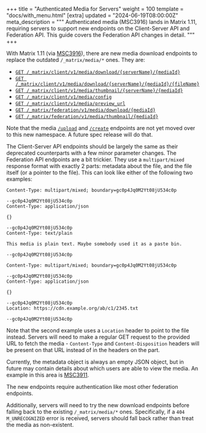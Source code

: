 +++
title = "Authenticated Media for Servers"
weight = 100
template = "docs/with_menu.html"
[extra]
updated = "2024-06-19T08:00:00Z"
meta_description = """
Authenticated media (MSC3916) lands in Matrix 1.11, requiring servers to support
new endpoints on the Client-Server API and Federation API. This guide covers the
Federation API changes in detail.
"""
+++

With Matrix 1.11 (via [MSC3916]), there are new media download endpoints to replace the outdated
`/_matrix/media/*` ones. They are:

* [`GET /_matrix/client/v1/media/download/{serverName}/{mediaId}`]
* [`GET /_matrix/client/v1/media/download/{serverName}/{mediaId}/{fileName}`]
* [`GET /_matrix/client/v1/media/thumbnail/{serverName}/{mediaId}`]
* [`GET /_matrix/client/v1/media/config`]
* [`GET /_matrix/client/v1/media/preview_url`]
* [`GET /_matrix/federation/v1/media/download/{mediaId}`]
* [`GET /_matrix/federation/v1/media/thumbnail/{mediaId}`]

Note that the media [`/upload`] and [`/create`] endpoints are not yet moved over
to this new namespace. A future spec release will do that.

The Client-Server API endpoints should be largely the same as their deprecated
counterparts with a few minor parameter changes. The Federation API endpoints are
a bit trickier. They use a `multipart/mixed` response format with exactly 2 parts:
metadata about the file, and the file itself (or a pointer to the file). This can
look like either of the following two examples:

```text
Content-Type: multipart/mixed; boundary=gc0p4Jq0M2Yt08jU534c0p

--gc0p4Jq0M2Yt08jU534c0p
Content-Type: application/json

{}

--gc0p4Jq0M2Yt08jU534c0p
Content-Type: text/plain

This media is plain text. Maybe somebody used it as a paste bin.

--gc0p4Jq0M2Yt08jU534c0p
```

```text
Content-Type: multipart/mixed; boundary=gc0p4Jq0M2Yt08jU534c0p

--gc0p4Jq0M2Yt08jU534c0p
Content-Type: application/json

{}

--gc0p4Jq0M2Yt08jU534c0p
Location: https://cdn.example.org/ab/c1/2345.txt

--gc0p4Jq0M2Yt08jU534c0p
```

Note that the second example uses a `Location` header to point to the file instead.
Servers will need to make a regular GET request to the provided URL to fetch the
media - `Content-Type` and `Content-Disposition` headers will be present on that
URL instead of in the headers on the part.

Currently, the metadata object is always an empty JSON object, but in future may
contain details about which users are able to view the media. An example in this
area is [MSC3911].

The new endpoints require authentication like most other federation endpoints.

Additionally, servers will need to try the new download endpoints before falling
back to the existing `/_matrix/media/*` ones. Specifically, if a `404 M_UNRECOGNIZED`
error is received, servers should fall back rather than treat the media as
non-existent.

<!-- Link tree -->
[MSC3911]: https://github.com/matrix-org/matrix-spec-proposals/pull/3911
[MSC3916]: https://github.com/matrix-org/matrix-spec-proposals/pull/3916
[`GET /_matrix/client/v1/media/download/{serverName}/{mediaId}`]: https://spec.matrix.org/v1.11/client-server-api/#get_matrixclientv1mediadownloadservernamemediaid
[`GET /_matrix/client/v1/media/download/{serverName}/{mediaId}/{fileName}`]: https://spec.matrix.org/v1.11/client-server-api/#get_matrixclientv1mediadownloadservernamemediaidfilename
[`GET /_matrix/client/v1/media/thumbnail/{serverName}/{mediaId}`]: https://spec.matrix.org/v1.11/client-server-api/#get_matrixclientv1mediathumbnailservernamemediaid
[`GET /_matrix/client/v1/media/config`]: https://spec.matrix.org/v1.11/client-server-api/#get_matrixclientv1mediaconfig
[`GET /_matrix/client/v1/media/preview_url`]: https://spec.matrix.org/v1.11/client-server-api/#get_matrixclientv1mediapreview_url
[`/create`]: https://spec.matrix.org/v1.11/client-server-api/#post_matrixmediav1create
[`/upload`]: https://spec.matrix.org/v1.11/client-server-api/#post_matrixmediav3upload
[`GET /_matrix/federation/v1/media/download/{mediaId}`]: https://spec.matrix.org/v1.11/server-server-api/#get_matrixfederationv1mediadownloadmediaid
[`GET /_matrix/federation/v1/media/thumbnail/{mediaId}`]: https://spec.matrix.org/v1.11/server-server-api/#get_matrixfederationv1mediathumbnailmediaid
